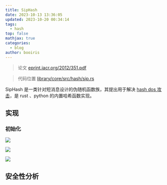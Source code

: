 ```yaml
---
title: SipHash
date: 2023-10-13 13:36:05
updated: 2023-10-20 00:34:14
tags:
  - hash
top: false
mathjax: true
categories:
  - blog
author: booiris
---
```

> 论文 [eprint.iacr.org/2012/351.pdf](https://eprint.iacr.org/2012/351.pdf)

> 代码位置 [library/core/src/hash/sip.rs](https://github.com/rust-lang/rust/blob/1.72.0/library/core/src/hash/sip.rs)

SipHash 是一类针对短消息设计的伪随机函数族，其提出用于解决 [hash dos 攻击](../todo/todo.md)，是 rust 、python 的内置哈希函数实现。

## 实现

### 初始化

![](https://cdn.jsdelivr.net/gh/booiris-cdn/img/spihash1.png)

![](https://cdn.jsdelivr.net/gh/booiris-cdn/img/spihash2.png)

![](https://cdn.jsdelivr.net/gh/booiris-cdn/img/spihash3.png)

## 安全性分析
